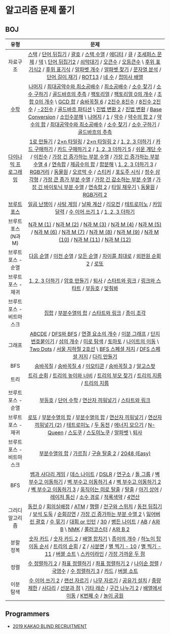 # 알고리즘 문제 풀기

## BOJ

유형 | 문제
:-:|:-:
자료구조 | [스택](https://gist.github.com/ycj1212/c36ba20a90c20117c2f9d58396a7c0f9) / [단어 뒤집기](https://gist.github.com/ycj1212/4d560e943b82e151cb5058b280c25e22) / [괄호](https://gist.github.com/ycj1212/d5aeee556c0e1fafe8feba592bb17472) / [스택 수열](https://gist.github.com/ycj1212/f375d8303c394e4c6d5186c2ab7c4858) / [에디터](https://gist.github.com/ycj1212/8ed5f77e84a67e5508a736b686c720e0) / [큐](https://gist.github.com/ycj1212/5c46e21d019551002c10f2893495d841) / [조세퍼스 문제](https://gist.github.com/ycj1212/bf1b5819bb8cfb2cfc786e4e3cea9836) / [덱](https://gist.github.com/ycj1212/77ef17c765f7cef9f232e4bc62df42a2) \ [단어 뒤집기2](https://gist.github.com/ycj1212/81742cd92e7d2edaec1fe52ae4422f57) / [쇠막대기](https://gist.github.com/ycj1212/dbc47f226838ad1172dee68dd2c21ebb) / [오큰수](https://gist.github.com/ycj1212/ddc01b5c8e5be026472106142cba767d) / [오등큰수](https://gist.github.com/ycj1212/6586f73e463634d1441e229d67a13886) \ [후위 표기식2](https://gist.github.com/ycj1212/c16aafd24cde58bf212d5454f2ce37e3) / [후위 표기식](https://gist.github.com/ycj1212/138fa1a186af29c6ebcaf1c2ec280d51) / [알파벳 개수](https://gist.github.com/ycj1212/44450c5df3e48539ee51bc3b8e281520) / [알파벳 찾기](https://gist.github.com/ycj1212/395e8ed383e547ad0488cc2ccf2680c2) / [문자열 분석](https://gist.github.com/ycj1212/042bc9204655ad49c543aaca99ff6d3b) / [단어 길이 재기](https://gist.github.com/ycj1212/4ab8729bb09bd626c1e4f2589949c42e) / [ROT13](https://gist.github.com/ycj1212/a34df9975b3dbdca269c9e5d196f32cc) / [네 수](https://gist.github.com/ycj1212/aa2d5a4d083dbb00ae4904e17cc22546) / [접미사 배열](https://gist.github.com/ycj1212/79816511cebc14cb2b594453e166a33d)
[수학](./300.md) | [나머지](https://gist.github.com/ycj1212/d38017fa0316b58e37c9278dd8b7b9a8) / [최대공약수와 최소공배수](https://gist.github.com/ycj1212/1e2740d7629573e7b101e0c7f757c744) / [최소공배수](https://gist.github.com/ycj1212/d17084735c4eb79570a0ccfc55009c6f) / [소수 찾기](https://gist.github.com/ycj1212/c1754da0ea2e01eaca9de4f89ab31c95) / [소수 구하기](https://gist.github.com/ycj1212/ac1d79fed38e7b49a9c943b98af4116c) / [골드바흐의 추측](https://gist.github.com/ycj1212/9d514d9b075d19788f8419ba9f71751d) / [팩토리얼](https://gist.github.com/ycj1212/7a9299ebd68996b0910822dbb5d33c4d) / [팩토리얼 0의 개수](https://gist.github.com/ycj1212/3e283d82ec15daa294fa3680821bcb61) / [조합 0의 개수](https://gist.github.com/ycj1212/cb35c0836965a900da77a199bec2bc31) \ [GCD 합](https://gist.github.com/ycj1212/680ca8a83cec61a0235ec62454a60d36) / [숨바꼭질 6](https://gist.github.com/ycj1212/b64b859e6462873f7964c86bfb8c5c67) / [2진수 8진수](https://gist.github.com/ycj1212/77b2f75b1565928faa3d0426045caadd) / [8진수 2진수](https://gist.github.com/ycj1212/8597cfb9465b98e9680eebeab9987132) / [-2진수](https://gist.github.com/ycj1212/4cd716a712ef8fa0a476c3e9c9560a22) / [골드바흐 파티션](https://gist.github.com/ycj1212/749532d05061768f9b91afb4d8f3d313) \ [진법 변환 2](https://gist.github.com/ycj1212/a3f6b722048eb4e67516ddc5b4e67402) / [진법 변환](https://gist.github.com/ycj1212/a03aac0ef787fffe3be171dd29c7f57b) / [Base Conversion](https://gist.github.com/ycj1212/5349f7b96a25b949c6d8d6b499e3bca7) / [소인수분해](https://gist.github.com/ycj1212/f152835e9a5ad00c0a703ed2ef4a07d7) \ [나머지](https://gist.github.com/ycj1212/d38017fa0316b58e37c9278dd8b7b9a8) / [1](https://gist.github.com/ycj1212/1bd698b268517a9efb8681fd62a40ca7) / [약수](https://gist.github.com/ycj1212/9380fd738988133d7015f85f2bb79789) / [약수의 합 2](https://gist.github.com/ycj1212/a87ec241883515e04e5afa104b2a007a) / [약수의 합](https://gist.github.com/ycj1212/128b789da0ceacb4cf8452b0ac978e68) / [최대공약수와 최소공배수](https://gist.github.com/ycj1212/1e2740d7629573e7b101e0c7f757c744) / [소수 찾기](https://gist.github.com/ycj1212/c1754da0ea2e01eaca9de4f89ab31c95) / [소수 구하기](https://gist.github.com/ycj1212/ac1d79fed38e7b49a9c943b98af4116c) / [골드바흐의 추측](https://gist.github.com/ycj1212/9d514d9b075d19788f8419ba9f71751d)
[다이나믹 프로그래밍](./400.md) | [1로 만들기](https://gist.github.com/ycj1212/8812961a3508efbaa83f005de3f8a5ee) / [2×n 타일링](https://gist.github.com/ycj1212/458a3939e6c69052cab0d224585e6bec) / [2×n 타일링 2](https://gist.github.com/ycj1212/093eba6fcacbe6e98dbf980d86729228) / [1, 2, 3 더하기](https://gist.github.com/ycj1212/583c1cf6e76660c2e2887b8f634e417c) / [카드 구매하기](https://gist.github.com/ycj1212/2d3e7f6ba7a05054e8120422492c6481) / [카드 구매하기 2](https://gist.github.com/ycj1212/c673d13d3580fc5e8b75e8e2714f562a) / [1, 2, 3 더하기 5](https://gist.github.com/ycj1212/cc96c38c5ff74f823ed58cb4e168a573) / [쉬운 계단 수](https://gist.github.com/ycj1212/c4ceab00f03afce816a60451193d6a20) / [이친수](https://gist.github.com/ycj1212/8f1209e39928545476bbb6afb32bc678) / [가장 긴 증가하는 부분 수열](https://gist.github.com/ycj1212/408e0a13d0458ab03fcc07b20f20cc05) / [가장 긴 증가하는 부분 수열 4](https://gist.github.com/ycj1212/dfb5901cba2ec2fa075fd84581d1f7f2) / [연속합](https://gist.github.com/ycj1212/70ea2072d00221c58992c8a3e5a4d26f) / [제곱수의 합](https://gist.github.com/ycj1212/8d4d6dcc66c828431a55e882999be38b) / [합분해](https://gist.github.com/ycj1212/c3ff08518804e7801add468456a7ae27) \ [1, 2, 3 더하기 3](https://gist.github.com/ycj1212/e576541758e3ebd2114d9610ed500429) / [RGB거리](https://gist.github.com/ycj1212/6c3d5a3d74c9b294cee50d06cab05a27) / [동물원](https://gist.github.com/ycj1212/5f3946cf6d88e134e431070dd6305908) / [오르막 수]() / [스티커]() / [포도주 시식]() / [정수 삼각형]() / [가장 큰 증가 부분 수열]() / [가장 긴 감소하는 부분 수열]() / [가장 긴 바이토닉 부분 수열]() / [연속합 2]() / [타일 채우기]() \ [동물원]() / [RGB거리 2]()
[브루트 포스](./500.md) | [일곱 난쟁이](https://gist.github.com/ycj1212/1e227b923c7880f3d37ba62e4fd598ad) / [사탕 게임](https://gist.github.com/ycj1212/fbf88db3c1133785f9af88379175432f) / [날짜 계산](https://gist.github.com/ycj1212/b445c19f4cd341189e9b9dd5c83a5b6a) / [리모컨](https://gist.github.com/ycj1212/f447294fee1c1e170a9df3dc45a1acb2) / [테트로미노](https://gist.github.com/ycj1212/6f6fbdf1dbcaebbee17a5b45bec3e1fc) / [카잉 달력](https://gist.github.com/ycj1212/05b3d77190256d6b41a9c4f8552c976c) / [수 이어 쓰기 1](https://gist.github.com/ycj1212/595079bd237c4e61a704f1821e251ead) / [1, 2, 3 더하기](https://gist.github.com/ycj1212/583c1cf6e76660c2e2887b8f634e417c)
브루트 포스 (N과 M) | [N과 M (1)](https://gist.github.com/ycj1212/906ad0514476ae82bef27070c44f51a0) / [N과 M (2)](https://gist.github.com/ycj1212/75e403c3e91ec3b249b5676916bc1df0) / [N과 M (3)](https://gist.github.com/ycj1212/a3b3ce92f2a9baef202eb6806901878b) / [N과 M (4)](https://gist.github.com/ycj1212/885cc3e625ae4d6feb4ecdb854282064) / [N과 M (5)]() / [N과 M (6)]() / [N과 M (7)]() / [N과 M (8)]() / [N과 M (9)]() / [N과 M (10)]() / [N과 M (11)]() / [N과 M (12)]()
브루트 포스 - 순열 | [다음 순열](https://gist.github.com/ycj1212/88ce764d70c6100dadf2e416beda41e6) / [이전 순열](https://gist.github.com/ycj1212/ab02afbb689c772ee23e383e4cc9e709) / [모든 순열](https://gist.github.com/ycj1212/dd43a65381033bab6931f5d19d78392d) / [차이를 최대로](https://gist.github.com/ycj1212/903a1cb4fb7c85532ff0c1608ad6135d) / [외판원 순회 2]() / [로또]()
브루트 포스 - 재귀 | [1, 2, 3 더하기](https://gist.github.com/ycj1212/583c1cf6e76660c2e2887b8f634e417c) / [암호 만들기](https://gist.github.com/ycj1212/948f33788613a2cef7241590bba3aa6a) / [퇴사](https://gist.github.com/ycj1212/5cd53d4819271c052a848dfc8fcd6e3a) / [스타트와 링크](https://gist.github.com/ycj1212/259199e7f5a08281c1b5f50b7a6b35bb) / [링크와 스타트](https://gist.github.com/ycj1212/06d883a4fa880145488e8885a2689265) / [부등호]() / [맞춰봐]()
브루트 포스 - 비트마스크 | [집합](https://gist.github.com/ycj1212/9527e9eda18b36d0a23366a1fdd02cee) / [부분수열의 합](https://gist.github.com/ycj1212/79d395c178fbca3a3014adb1e3086477) / [스타트와 링크](https://gist.github.com/ycj1212/259199e7f5a08281c1b5f50b7a6b35bb) / [종이 조각](https://gist.github.com/ycj1212/2c802a76790f3b175008943ab5e34907)
그래프 | [ABCDE](https://gist.github.com/ycj1212/260ed7d9149a56102b64e1c82c619221) / [DFS와 BFS](https://gist.github.com/ycj1212/8d2aea45d3a2fe276a3388ad20016e29) / [연결 요소의 개수]() / [이분 그래프]() / [단지번호붙이기]() / [섬의 개수]() / [미로 탐색]() / [토마토]() / [나이트의 이동](https://gist.github.com/ycj1212/ee1c3b8708c2ffe0864047fa92d61e87) \ [Two Dots]() / [서울 지하철 2호선]() \ [BFS 스페셜 저지]() / [DFS 스페셜 저지]() / [다리 만들기]()
BFS | [숨바꼭질](https://gist.github.com/ycj1212/5775a0d061815d17a1347eb0293604a5) / [숨바꼭질 4]() / [이모티콘](https://gist.github.com/ycj1212/91638cc413380f657896a69d21a752dc) / [숨바꼭질 3]() / [알고스팟]()
트리 | [트리 순회]() / [트리의 높이와 너비]() / [트리의 부모 찾기]() / [트리의 지름]() / [트리의 지름]()
브루트 포스 - 순열 | [부등호](https://gist.github.com/ycj1212/582c8f59ee120176e0ddedb0ce53f888) / [단어 수학]() / [연산자 끼워넣기]() / [스타트와 링크]()
브루트 포스 - 재귀 | [로또]() / [부분수열의 합]() / [부분수열의 합]() / [연산자 끼워넣기](https://gist.github.com/ycj1212/6c206a566671298bf355ece9fb0b888b) / [연산자 끼워넣기 (2)]() / [테트로미노]() / [두 동전]() / [에너지 모으기]() / [N-Queen]() / [스도쿠]() / [스도미노쿠]() / [알파벳]() \ [퇴사](https://gist.github.com/ycj1212/5cd53d4819271c052a848dfc8fcd6e3a)
브루트 포스 - 비트마스크 | [부분수열의 합]() / [가르침]() / [구슬 탈출 2]() / [2048 (Easy)]()
BFS | [뱀과 사다리 게임]() / [데스 나이트](https://gist.github.com/ycj1212/2b288fc8efe7693a3f49dc4a2b4f2240) / [DSLR]() / [연구소]() / [돌 그룹]() / [벽 부수고 이동하기]() / [벽 부수고 이동하기 4]() / [벽 부수고 이동하기 2]() / [벽 부수고 이동하기 3]() / [움직이는 미로 탈출]() / [탈출]() / [아기 상어]() / [레이저 통신](https://gist.github.com/ycj1212/3466bbee52480547d654e95b55343587) / [소수 경로]() / [적록색약]() / [4연산]()
그리디 알고리즘 | [동전 0](https://gist.github.com/ycj1212/d10a7eefff9ffe0b80447600ca8e5eb9) / [회의실배정](https://gist.github.com/ycj1212/770252c4d785c766709a8221f745e77b) / [ATM](https://gist.github.com/ycj1212/f809190191b21a2f660378f99a92ad5f) / [행렬](https://gist.github.com/ycj1212/f113c1351fe81bf401d5ab732025a0b4) / [전구와 스위치](https://gist.github.com/ycj1212/6ac1d45b9c7a20346161c3e6d7f8aa89) / [동전 뒤집기]() / [보석 도둑]() / [순회강연](https://gist.github.com/ycj1212/44f48e7b241baf6b9b8466124e9585de) / [가장 긴 증가하는 부분 수열 2]() \ [잃어버린 괄호]() / [수 묶기](https://gist.github.com/ycj1212/9515b65221dd72cc82a2c80ff5142062) / [대회 or 인턴]() / [30]() / [병든 나이트]() / [AB]() / [A와 B]() \ [NMK]() / [롤러코스터]() / [A와 B 2]()
분할 정복 | [숫자 카드]() / [숫자 카드 2](https://gist.github.com/ycj1212/7f4aed33db21772b4db7ef24757ce2b8) / [배열 합치기]() \ [종이의 개수](https://gist.github.com/ycj1212/3af42f7a77a91c946965737c1dc9ccd0) / [하노이 탑 이동 순서]() / [트리의 순회]() / [Z](https://gist.github.com/ycj1212/dac8ebff7cdab7486dd33542bfd878ba) / [사분면](https://gist.github.com/ycj1212/364ca92bef96b7871c69e39f7c68ef51) / [별 찍기 - 10](https://gist.github.com/ycj1212/30fc7e143e0cce4c2aef2dc13de7ab9f) / [별 찍기 - 11]() / [버블 소트]() \ [스카이라인]() / [가장 가까운 두 점](https://gist.github.com/ycj1212/f54bfeaa4023489692e5396ba1b4db08)
정렬 | [수 정렬하기 2](https://gist.github.com/ycj1212/28766ed0d220bcac187e2163b3ddf04d) / [좌표 정렬하기](https://gist.github.com/ycj1212/b7b5d398abbd3e2cd00886217f3baa22) / [좌표 정렬하기 2](https://gist.github.com/ycj1212/fe6a8f4ae9bf835b95204c1c835e8b2c) / [나이순 정렬](https://gist.github.com/ycj1212/d95c5dca57dcf2a6c827a58e84455030) / [국영수](https://gist.github.com/ycj1212/6893f629dd22b9b4c0c512b9df087d0b) / [수 정렬하기 3](https://gist.github.com/ycj1212/418869e93e9662564072ccb88ae8a831) / [카드](https://gist.github.com/ycj1212/122addfd012acd275e52087b9cf33706) / [버블 소트]()
이분 탐색 | [수 이어 쓰기 2](https://gist.github.com/ycj1212/2b4db48f6e1689bd4bc72faea2bbfceb) / [랜선 자르기](https://gist.github.com/ycj1212/9fa300f177d8157fe980c63d7d58b1a4) / [나무 자르기](https://gist.github.com/ycj1212/55f1eaa3522fde1764c275b99ad7f21c) / [공유기 설치](https://gist.github.com/ycj1212/19ef70c39613c85948322cf2dc055d3e) / [중량제한]() / [사다리]() / [선분과 점]() \ [기타 레슨]() / [구간 나누기 2]() / [배열에서 이동]() / [K번째 수]() / [놀이 공원]()

## Programmers

- [2019 KAKAO BLIND RECRUITMENT](https://programmers.co.kr/learn/courses/30/lessons/42890)